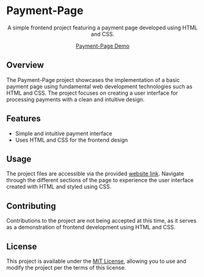 # Payment-Page
<center>
  
A simple frontend project featuring a payment page developed using HTML and CSS.

[Payment-Page Demo](https://neel-07.github.io/Payment-Page/)

</center>

## Overview
The Payment-Page project showcases the implementation of a basic payment page using fundamental web development technologies such as HTML and CSS. The project focuses on creating a user interface for processing payments with a clean and intuitive design.

## Features
- Simple and intuitive payment interface
- Uses HTML and CSS for the frontend design

## Usage
The project files are accessible via the provided [website link](https://neel-07.github.io/Payment-Page/). Navigate through the different sections of the page to experience the user interface created with HTML and styled using CSS.

## Contributing
Contributions to the project are not being accepted at this time, as it serves as a demonstration of frontend development using HTML and CSS.

## License
This project is available under the [MIT License](https://opensource.org/licenses/MIT), allowing you to use and modify the project per the terms of this license.
